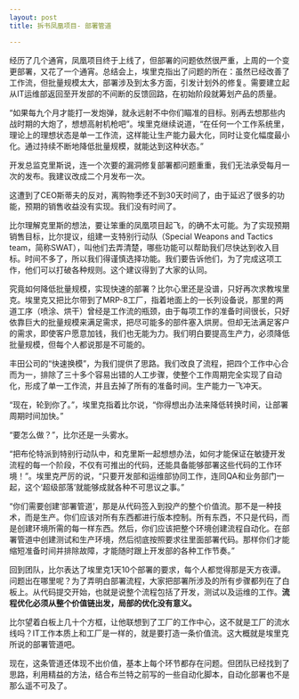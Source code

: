 ```yaml
---
layout: post
title: 拆书凤凰项目- 部署管道

---
```


经历了几个通宵，凤凰项目终于上线了，但部署的问题依然很严重，上周的一个变更部署，又花了一个通宵。总结会上，埃里克指出了问题的所在：虽然已经改善了工作流，但批量规模太大，部署涉及到太多方面，引发计划外的修复。需要建立起从IT运维部返回至开发部的不间断的反馈回路，在初始阶段就筹划产品的质量。

“如果每九个月才能打一发炮弹，就永远射不中你们瞄准的目标。别再去想那些内战时期的大炮了，想想高射机枪吧”。埃里克继续说道，“在任何一个工作系统里，理论上的理想状态是单一工作流，这样能让生产能力最大化，同时让变化幅度最小化。通过持续不断地降低批量规模，就能达到这种状态。”

开发总监克里斯说，连一个次要的漏洞修复部署都问题重重，我们无法承受每月一次的发布。我建议改成二个月发布一次。

这遭到了CEO斯蒂夫的反对，离购物季还不到30天时间了，由于延迟了很多的功能，预期的销售收益没有实现。我们没有时间了。

比尔理解克里斯的想法，要让笨重的凤凰项目起飞，的确不太可能。为了实现预期销售目标，比尔提议，组建一支特别行动队（Special Weapons and Tactics team，简称SWAT），叫他们去弄清楚，哪些功能可以帮助我们尽快达到收入目标。时间不多了，所以我们得谨慎选择功能。我们要告诉他们，为了完成这项工作，他们可以打破各种规则。这个建议得到了大家的认同。

究竟如何降低批量规模，实现快速的部署？比尔心里还是没谱，只好再次求教埃里克。埃里克又把比尔带到了MRP-8工厂，指着地面上的一长列设备说，那里的两道工序（喷涂、烘干）曾经是工作流的瓶颈，由于每项工作的准备时间很长，只好依靠巨大的批量规模来满足需求，把尽可能多的部件塞入烘房。但却无法满足客户的需求，即使客户愿意加钱，我们也无能为力。我们明白要提高生产力，必须降低批量规模，但每个人都说那是不可能的。

丰田公司的“快速换模”，为我们提供了思路。我们改良了流程，把四个工作中心合而为一，排除了三十多个容易出错的人工步骤，使整个工作周期完全实现了自动化，形成了单一工作流，并且去掉了所有的准备时间。生产能力一飞冲天。

“现在，轮到你了。”，埃里克指着比尔说，“你得想出办法来降低转换时间，让部署周期时间加快。”

“要怎么做？”，比尔还是一头雾水。

“把布伦特派到特别行动队中，和克里斯一起想想办法，如何才能保证在敏捷开发流程的每一个阶段，不仅有可推出的代码，还能具备能够部署这些代码的工作环境！”。埃里克严厉的说，“只要开发部和运维部协同工作，连同QA和业务部门一起，这个‘超级部落’就能够成就各种不可思议之事。”

“你们需要创建‘部署管道’，那是从代码签入到投产的整个价值流。那不是一种技术，而是生产。你们应该对所有东西都进行版本控制。所有东西，不只是代码，而是创建环境所需的每一样东西。然后，你们应该把整个环境创建流程自动化。在部署管道中创建测试和生产环境，然后彻底按照要求往里面部署代码。那样你们才能缩短准备时间并排除故障，才能随时跟上开发部的各种工作节奏。”

回到团队，比尔表达了埃里克1天10个部署的要求，每个人都觉得那是天方夜谭。问题出在哪里呢？为了弄明白部署流程，大家把部署所涉及的所有步骤都列在了白板上。从代码提交开始，也就是说整个流程包括了开发，测试以及运维的工作。**流程优化必须从整个价值链出发，局部的优化没有意义。**

比尔望着白板上几十个方框，让他联想到了工厂的工作中心，这不就是工厂的流水线吗？IT工作本质上和工厂是一样的，就是要打造一条价值流。这大概就是埃里克所说的部署管道吧。

现在，这条管道还体现不出价值，基本上每个环节都存在问题。但团队已经找到了思路，利用精益的方法，结合布兰特之前写的一些自动化脚本，自动化部署也不是那么遥不可及了。




